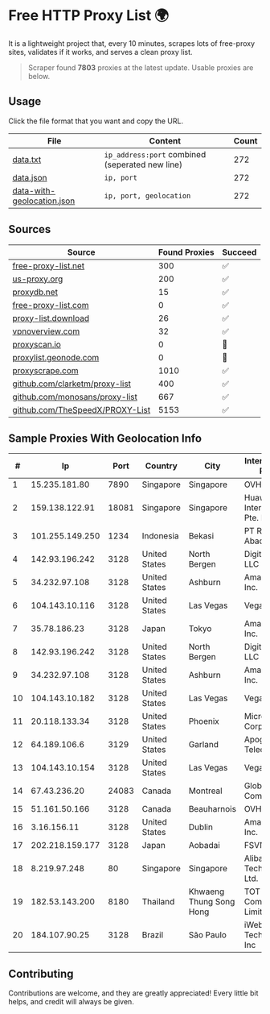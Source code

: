 
# Free HTTP Proxy List 🌍

It is a lightweight project that, every 10 minutes, scrapes lots of free-proxy sites, validates if it works, and serves a clean proxy list.


> Scraper found **7803** proxies at the latest update. Usable proxies are below.

## Usage

Click the file format that you want and copy the URL.


|File|Content|Count|
|----|-------|-----|
|[data.txt](https://raw.githubusercontent.com/themiralay/Proxy-List-World/master/data.txt)|`ip_address:port` combined (seperated new line)|272|
|[data.json](https://raw.githubusercontent.com/themiralay/Proxy-List-World/master/data.json)|`ip, port`|272|
|[data-with-geolocation.json](https://raw.githubusercontent.com/themiralay/Proxy-List-World/master/data-with-geolocation.json)|`ip, port, geolocation`|272|

## Sources

|Source|Found Proxies|Succeed|
|------|-------------|-------|
|[free-proxy-list.net](https://free-proxy-list.net)|300|✅|
|[us-proxy.org](https://www.us-proxy.org)|200|✅|
|[proxydb.net](http://proxydb.net)|15|✅|
|[free-proxy-list.com](https://free-proxy-list.com/?page=&port=&type%5B%5D=http&type%5B%5D=https&up_time=0&search=Search)|0|✅|
|[proxy-list.download](https://www.proxy-list.download/HTTP)|26|✅|
|[vpnoverview.com](https://vpnoverview.com/privacy/anonymous-browsing/free-proxy-servers)|32|✅|
|[proxyscan.io](https://www.proxyscan.io)|0|🚫|
|[proxylist.geonode.com](https://proxylist.geonode.com/api/proxy-list?limit=300&page=1&sort_by=lastChecked&sort_type=desc&protocols=http,https)|0|🚫|
|[proxyscrape.com](https://api.proxyscrape.com/v2/?request=displayproxies&protocol=http&timeout=10000&country=all&ssl=all&anonymity=all)|1010|✅|
|[github.com/clarketm/proxy-list](https://raw.githubusercontent.com/clarketm/proxy-list/master/proxy-list-raw.txt)|400|✅|
|[github.com/monosans/proxy-list](https://raw.githubusercontent.com/monosans/proxy-list/main/proxies/http.txt)|667|✅|
|[github.com/TheSpeedX/PROXY-List](https://raw.githubusercontent.com/TheSpeedX/PROXY-List/master/http.txt)|5153|✅|


## Sample Proxies With Geolocation Info

|#|Ip|Port|Country|City|Internet Service Provider|
|-|--|----|-------|----|-------------------------|
|1|15.235.181.80|7890|Singapore|Singapore|OVH SAS|
|2|159.138.122.91|18081|Singapore|Singapore|Huawei International Pte. LTD|
|3|101.255.149.250|1234|Indonesia|Bekasi|PT Remala Abadi|
|4|142.93.196.242|3128|United States|North Bergen|DigitalOcean, LLC|
|5|34.232.97.108|3128|United States|Ashburn|Amazon.com, Inc.|
|6|104.143.10.116|3128|United States|Las Vegas|VegasNAP, LLC|
|7|35.78.186.23|3128|Japan|Tokyo|Amazon.com, Inc.|
|8|142.93.196.242|3128|United States|North Bergen|DigitalOcean, LLC|
|9|34.232.97.108|3128|United States|Ashburn|Amazon.com, Inc.|
|10|104.143.10.182|3128|United States|Las Vegas|VegasNAP, LLC|
|11|20.118.133.34|3128|United States|Phoenix|Microsoft Corporation|
|12|64.189.106.6|3129|United States|Garland|Apogee Telecom Inc.|
|13|104.143.10.154|3128|United States|Las Vegas|VegasNAP, LLC|
|14|67.43.236.20|24083|Canada|Montreal|GloboTech Communications|
|15|51.161.50.166|3128|Canada|Beauharnois|OVH Hosting|
|16|3.16.156.11|3128|United States|Dublin|Amazon.com, Inc.|
|17|202.218.159.177|3128|Japan|Aobadai|FSVNET|
|18|8.219.97.248|80|Singapore|Singapore|Alibaba (US) Technology Co., Ltd.|
|19|182.53.143.200|8180|Thailand|Khwaeng Thung Song Hong|TOT Public Company Limited|
|20|184.107.90.25|3128|Brazil|São Paulo|iWeb Technologies Inc|



## Contributing

Contributions are welcome, and they are greatly appreciated! Every
little bit helps, and credit will always be given.

